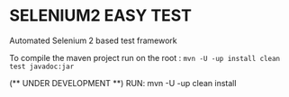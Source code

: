 # SELENIUM2 EASY TEST
Automated Selenium 2 based test framework

To compile the maven project run on the root :
`mvn -U -up install clean test javadoc:jar`

(** UNDER DEVELOPMENT **)
RUN: mvn -U -up clean install
